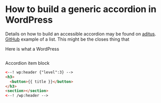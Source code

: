 # How to build a generic accordion in WordPress

Details on how to build an accessible accordion may be found on [aditus]. [GitHub] example of a list. This might be the closes thing that

Here is what a WordPress

```js

```

Accordion item block

```html
<--! wp:header {"level":3} -->
<h3>
  <button>{{ title }}</button>
</h3>
<section></section>
<--! /wp:header -->
```

```html

```

[aditus]: https://www.aditus.io/patterns/accordion/
[github]: https://github.com/WordPress/gutenberg/tree/b23e049459dcab00bb65e505a4b42c3904f81144/packages/block-library/src/list